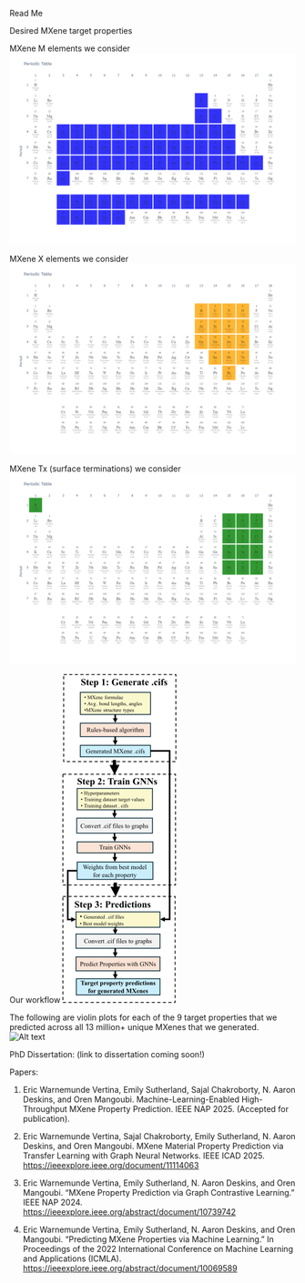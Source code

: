 Read Me

Desired MXene target properties

MXene M elements we consider
![Alt text]( Figures/periodic_table_M.png)

MXene X elements we consider
![Alt text]( Figures/periodic_table_X.png)

MXene Tx (surface terminations) we consider
![Alt text]( Figures/periodic_table_Tx.png)

Our workflow
![Alt text]( Figures/flowchart_smaller.png)

The following are violin plots for each of the 9 target properties that we predicted across all 13 million+ unique MXenes that we generated.
![Alt text]( Figures/all_MXenes_preds/violin_all_props_all_n_smaller.png)


PhD Dissertation: (link to dissertation coming soon!)

Papers:

1. Eric Warnemunde Vertina, Emily Sutherland, Sajal Chakroborty, N. Aaron Deskins, and Oren Mangoubi. Machine-Learning-Enabled High-Throughput MXene Property Prediction. IEEE NAP 2025. (Accepted for publication).

2. Eric Warnemunde Vertina, Sajal Chakroborty, Emily Sutherland, N. Aaron Deskins, and Oren Mangoubi. MXene Material Property Prediction via Transfer Learning
with Graph Neural Networks. IEEE ICAD 2025. https://ieeexplore.ieee.org/document/11114063

3. Eric Warnemunde Vertina, Emily Sutherland, N. Aaron Deskins, and Oren Mangoubi. “MXene Property Prediction via Graph Contrastive Learning.” IEEE NAP 2024. https://ieeexplore.ieee.org/abstract/document/10739742

4. Eric Warnemunde Vertina, Emily Sutherland, N. Aaron Deskins, and Oren Mangoubi. “Predicting MXene Properties via Machine Learning.” In Proceedings of the 2022 International Conference on Machine Learning and Applications (ICMLA). https://ieeexplore.ieee.org/abstract/document/10069589

